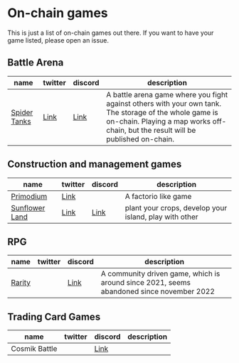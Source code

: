 # On-chain games
This is just a list of on-chain games out there. If you want to have your game listed, please open an issue.

## Battle Arena

|name|twitter|discord|description|
|---|---|---|---|
|[Spider Tanks](https://spidertanks.game)|[Link](https://twitter.com/GoGalaGames)|[Link](http://galagames.chat/)|A battle arena game where you fight against others with your own tank. The storage of the whole game is on-chain. Playing a map works off-chain, but the result will be published on-chain. |


## Construction and management games

|name|twitter|discord|description|
|---|---|---|---|
|[Primodium](https://primodium.com)|[Link](https://twitter.com/primodiumgame)||A factorio like game|
|[Sunflower Land](https://sunflower-land.com/)|[Link](https://twitter.com/0xsunflowerland)|[Link](https://discord.gg/sunflowerland)|plant your crops, develop your island, play with other|

## RPG

|name|twitter|discord|description|
|---|---|---|---|
|[Rarity](https://rarityextended.com/)||[Link](https://discord.gg/8t6hPtjTtZ)|A community driven game, which is around since 2021, seems abandoned since november 2022|

## Trading Card Games

|name|twitter|discord|description|
|---|---|---|---|
|Cosmik Battle||[Link](https://twitter.com/CosmikBattle)||Game by Cometh|
